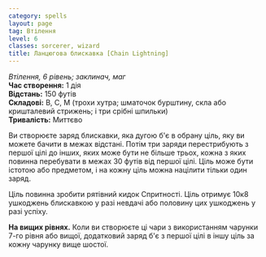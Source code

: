 ```yaml
---
category: spells
layout: page
tag: Втілення
level: 6
classes: sorcerer, wizard
title: Ланцюгова блискавка [Chain Lightning]
---
```


_Втілення, 6 рівень; заклинач, маг_     
**Час створення:** 1 дія    
**Відстань:** 150 футів    
**Складові:** В, С, М (трохи хутра; шматочок бурштину, скла або кришталевий стрижень; і три срібні шпильки)    
**Тривалість:** Миттєво    

Ви створюєте заряд блискавки, яка дугою б'є в обрану ціль, яку ви можете бачити в межах відстані. Потім три заряди перестрибують з першої цілі до інших, яких може бути не більше трьох, кожна з яких повинна перебувати в межах 30 футів від першої цілі. Ціль може бути істотою або предметом, і на кожну ціль можна націлити тільки один заряд.    

Ціль повинна зробити рятівний кидок Спритності. Ціль отримує 10к8 ушкоджень блискавкою у разі невдачі або половину цих ушкоджень у разі успіху.  

**На вищих рівнях.** Коли ви створюєте ці чари з використанням чарунки 7-го рівня або вищої, додатковий заряд б'є з першої цілі в іншу ціль за кожну чарунку вище шостої. 
